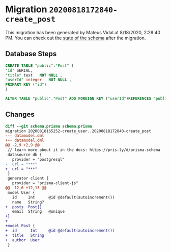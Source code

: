 # Migration `20200818172840-create_post`

This migration has been generated by Mateus Vidal at 8/18/2020, 2:28:40 PM.
You can check out the [state of the schema](./schema.prisma) after the migration.

## Database Steps

```sql
CREATE TABLE "public"."Post" (
"id" SERIAL,
"title" text   NOT NULL ,
"userId" integer   NOT NULL ,
PRIMARY KEY ("id")
)

ALTER TABLE "public"."Post" ADD FOREIGN KEY ("userId")REFERENCES "public"."User"("id") ON DELETE CASCADE ON UPDATE CASCADE
```

## Changes

```diff
diff --git schema.prisma schema.prisma
migration 20200818165252-create_user..20200818172840-create_post
--- datamodel.dml
+++ datamodel.dml
@@ -2,9 +2,9 @@
 // learn more about it in the docs: https://pris.ly/d/prisma-schema
 datasource db {
   provider = "postgresql"
-  url = "***"
+  url = "***"
 }
 generator client {
   provider = "prisma-client-js"
@@ -12,6 +12,13 @@
 model User {
   id     Int      @id @default(autoincrement())
   name   String?
+  posts  Post[]
   email  String   @unique
+}
+
+model Post {
+  id      Int     @id @default(autoincrement())
+  title   String
+  author  User
 }
```


